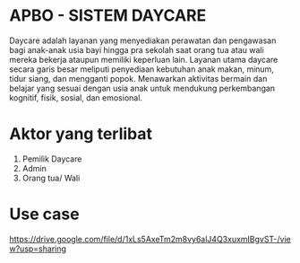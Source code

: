# APBO - SISTEM DAYCARE
Daycare adalah layanan yang menyediakan perawatan dan pengawasan bagi anak-anak usia bayi 
hingga pra sekolah saat orang tua atau wali mereka bekerja ataupun memiliki keperluan lain.
Layanan utama daycare secara garis besar meliputi penyediaan kebutuhan anak makan, minum, 
tidur siang, dan mengganti popok. Menawarkan aktivitas bermain dan belajar yang sesuai dengan 
usia anak untuk mendukung perkembangan kognitif, fisik, sosial, dan emosional. 

# Aktor yang terlibat
1. Pemilik Daycare
2. Admin 
3. Orang tua/ Wali

# Use case 
https://drive.google.com/file/d/1xLs5AxeTm2m8vy6alJ4Q3xuxmIBgvST-/view?usp=sharing
